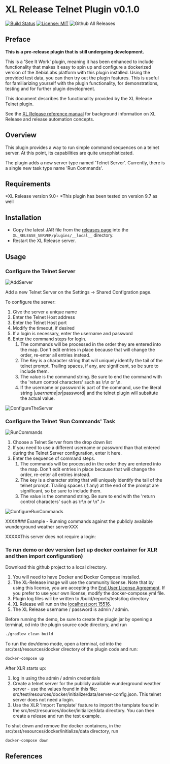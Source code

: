 # XL Release Telnet Plugin v0.1.0

[![Build Status][xlr-telnet-plugin-travis-image]][xlr-telnet-plugin-travis-url]
[![License: MIT][xlr-telnet-plugin-license-image]][xlr-telnet-plugin-license-url]
![Github All Releases][xlr-telnet-plugin-downloads-image]

[xlr-telnet-plugin-travis-image]: https://travis-ci.org/xebialabs-community/xlr-telnet-plugin.svg?branch=master
[xlr-telnet-plugin-travis-url]: https://travis-ci.org/xebialabs-community/xlr-telnet-plugin
[xlr-telnet-plugin-license-image]: https://img.shields.io/badge/License-MIT-yellow.svg
[xlr-telnet-plugin-license-url]: https://opensource.org/licenses/MIT
[xlr-telnet-plugin-downloads-image]: https://img.shields.io/github/downloads/xebialabs-community/xlr-telnet-plugin/total.svg

## Preface

**This is a pre-release plugin that is still undergoing development.**

This is a 'See It Work' plugin, meaning it has been enhanced to include functionality that makes it easy to spin up and configure a dockerized version of the XebiaLabs platform with this plugin installed. Using the provided test data, you can then try out the plugin features. This is useful for familiarizing yourself with the plugin functionality, for demonstrations, testing and for further plugin development.

This document describes the functionality provided by the XL Release Telnet plugin.
  
See the [XL Release reference manual](https://docs.xebialabs.com/xl-release) for background information on XL Release and release automation concepts.  

## Overview

This plugin provides a way to run simple command sequences on a telnet server. At this point, its capabilities are quite unsophisticated.

The plugin adds a new server type named 'Telnet Server'. Currently, there is a single new task type name 'Run Commands'.

## Requirements

*XL Release version 9.0+
*This plugin has been tested on version 9.7 as well

## Installation

* Copy the latest JAR file from the [releases page](https://github.com/xebialabs-community/xlr-telnet-plugin/releases) into the `XL_RELEASE_SERVER/plugins/__local__` directory.
* Restart the XL Release server.

## Usage

### Configure the Telnet Server

![AddServer](images/AddServer.png)

Add a new Telnet Server on the Settings -> Shared Configration page.

To configure the server:

1. Give the server a unique name
2. Enter the Telnet Host address
3. Enter the Telnet Host port
4. Modify the timeout, if desired
5. If a login is necessary, enter the username and password
6. Enter the command steps for login.
   1. The commands will be processed in the order they are entered into the map. Don't edit entries in place because that will change the order, re-enter all entries instead.
   2. The Key is a character string that will uniquely identify the tail of the telnet prompt. Trailing spaces, if any, are significant, so be sure to include them.
   3. The value is the command string. Be sure to end the command with the 'return control characters' such as \r\n or \n.
   4. If the username or password is part of the command, use the literal string |$username| or |$password| and the telnet plugin will subsitute the actual value. 

![ConfigureTheServer](images/ConfigureTheServer.png)

### Configure the Telnet 'Run Commands' Task

![RunCommands](images/RunCommands.png)

1. Choose a Telnet Server from the drop down list
2. If you need to use a different username or password than that entered during the Telnet Server configuration, enter it here.
3. Enter the sequence of command steps.
   1. The commands will be processed in the order they are entered into the map. Don't edit entries in place because that will change the order, re-enter all entries instead. 
   2. The key is a character string that will uniquely identify the tail of the telnet prompt. Trailing spaces (if any) at the end of the prompt are significant, so be sure to include them.
   3. The value is the command string. Be sure to end with the 'return control characters' such as \r\n or \n" />

![ConfigureRunCommands](images/ConfigureRunCommands.png)

XXXX### Example - Running commands against the publicly available wunderground weather serverXXX

XXXXXThis server does not require a login:


### To run demo or dev version (set up docker container for XLR and then import configuration)

Download this github project to a local directory.

1. You will need to have Docker  and Docker Compose installed.
2. The XL-Release image will use the community license. Note that by using this license, you are accepting the [End User License Agreement](https://dist.xebialabs.com/public/legal/eula-artifacts-v10.txt). If you prefer to use your own license, modify the docker-compose.yml file.
3. Plugin log files will be written to <plugin source code directory>/build/reports/tests/log directory
4. XL Release will run on the [localhost port 15516](http://localhost:15516/).
5. The XL Release username / password is admin / admin.

Before running the demo, be sure to create the plugin jar by opening a terminal, cd into the plugin source code directory, and run

```bash
./gradlew clean build
```

To run the dev/demo mode, open a terminal, cd into the src/test/resources/docker directory of the plugin code and run:

```bash
docker-compose up
```

After XLR starts up:

1. log in using the admin / admin credentials
2. Create a telnet server for the publicly available wunderground weather server - use the values found in this file: src/test/resources/docker/initialize/data/server-config.json. This telnet server does not need a login.
3. Use the XLR 'Import Template' feature to import the template found in the src/test/resources/docker/initialize/data directory. You can then create a release and run the test example.

To shut down and remove the docker containers, in the src/test/resources/docker/initialize/data directory, run

```bash
docker-compose down
```

## References
